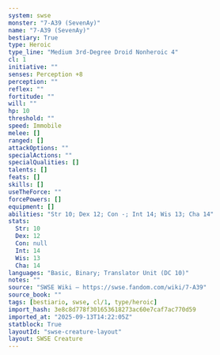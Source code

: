```yaml
---
system: swse
monster: "7-A39 (SevenAy)"
name: "7-A39 (SevenAy)"
bestiary: True
type: Heroic
type_line: "Medium 3rd-Degree Droid Nonheroic 4"
cl: 1
initiative: ""
senses: Perception +8
perception: ""
reflex: ""
fortitude: ""
will: ""
hp: 10
threshold: ""
speed: Immobile
melee: []
ranged: []
attackOptions: ""
specialActions: ""
specialQualities: []
talents: []
feats: []
skills: []
useTheForce: ""
forcePowers: []
equipment: []
abilities: "Str 10; Dex 12; Con -; Int 14; Wis 13; Cha 14"
stats:
  Str: 10
  Dex: 12
  Con: null
  Int: 14
  Wis: 13
  Cha: 14
languages: "Basic, Binary; Translator Unit (DC 10)"
notes: ""
source: "SWSE Wiki – https://swse.fandom.com/wiki/7-A39"
source_book: ""
tags: [bestiario, swse, cl/1, type/heroic]
import_hash: 3e8c8d778f301653618273ac60e7caf7ac770d59
imported_at: "2025-09-13T14:22:05Z"
statblock: True
layoutId: "swse-creature-layout"
layout: SWSE Creature
---
```

